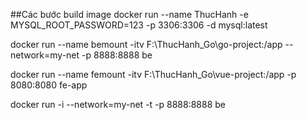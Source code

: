 ##Các bước build image
docker run --name ThucHanh -e MYSQL_ROOT_PASSWORD=123 -p 3306:3306 -d mysql:latest

docker run --name bemount -itv F:\ThucHanh_Go\go-project:/app --network=my-net -p 8888:8888 be

docker run --name femount -itv F:\ThucHanh_Go\vue-project:/app -p 8080:8080 fe-app

docker run -i --network=my-net -t -p 8888:8888 be